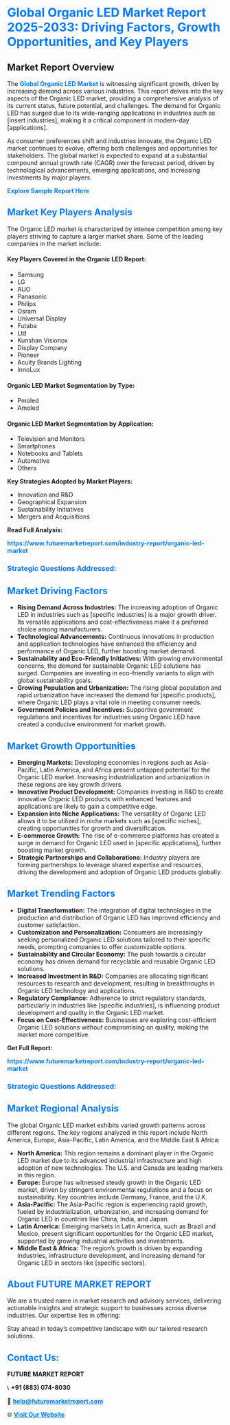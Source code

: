 <h1 style="color: #007BFF;">Global Organic LED Market Report 2025-2033: Driving Factors, Growth Opportunities, and Key Players</h1>

<section id="overview">
<h2>Market Report Overview</h2>
<p>The <a href="https://www.futuremarketreport.com/industry-report/organic-led-market" style="color: #007BFF; text-decoration: none;"><strong>Global Organic LED Market</strong></a> is witnessing significant growth, driven by increasing demand across various industries. This report delves into the key aspects of the Organic LED market, providing a comprehensive analysis of its current status, future potential, and challenges. The demand for Organic LED has surged due to its wide-ranging applications in industries such as [insert industries], making it a critical component in modern-day [applications].</p>
<p>As consumer preferences shift and industries innovate, the Organic LED market continues to evolve, offering both challenges and opportunities for stakeholders. The global market is expected to expand at a substantial compound annual growth rate (CAGR) over the forecast period, driven by technological advancements, emerging applications, and increasing investments by major players.</p>
</section>

<section id="overview">
<p><a href="https://www.futuremarketreport.com/request-sample/reportId=61482" style="color: #007BFF; text-decoration: none;"><strong>Explore Sample Report Here</strong></a></p>
</section>

<section id="key-players">
<h2 style="color: #007BFF;">Market Key Players Analysis</h2>
<p>The Organic LED market is characterized by intense competition among key players striving to capture a larger market share. Some of the leading companies in the market include:</p>
<h4>Key Players Covered in the Organic LED Report:</h4>
<ul><li>Samsung</li><li>LG</li><li>AUO</li><li>Panasonic</li><li>Philips</li><li>Osram</li><li>Universal Display</li><li>Futaba</li><li>Ltd</li><li>Kunshan Visionox</li><li>Display Company</li><li>Pioneer</li><li>Acuity Brands Lighting</li><li>InnoLux</li></ul>
<h4>Organic LED Market Segmentation by Type:</h4>
<ul><li>Pmoled</li><li>Amoled</li></ul>

<h4>Organic LED Market Segmentation by Application:</h4>
<ul><li>Television and Monitors</li><li>Smartphones</li><li>Notebooks and Tablets</li><li>Automotive</li><li>Others</li></ul>
<p><strong>Key Strategies Adopted by Market Players:</strong></p>
<ul>
<li>Innovation and R&D</li>
<li>Geographical Expansion</li>
<li>Sustainability Initiatives</li>
<li>Mergers and Acquisitions</li>
</ul>
</section>

<section>
<p><strong>Read Full Analysis: </strong></p><a href="https://www.futuremarketreport.com/industry-report/organic-led-market" style="color: #007BFF; text-decoration: none;"><strong>https://www.futuremarketreport.com/industry-report/organic-led-market</strong></a>
<h3 style="color: #007BFF;">Strategic Questions Addressed:</h3>
</section>

<section id="driving-factors">
<h2 style="color: #007BFF;">Market Driving Factors</h2>
<ul>
<li><strong>Rising Demand Across Industries:</strong> The increasing adoption of Organic LED in industries such as [specific industries] is a major growth driver. Its versatile applications and cost-effectiveness make it a preferred choice among manufacturers.</li>
<li><strong>Technological Advancements:</strong> Continuous innovations in production and application technologies have enhanced the efficiency and performance of Organic LED, further boosting market demand.</li>
<li><strong>Sustainability and Eco-Friendly Initiatives:</strong> With growing environmental concerns, the demand for sustainable Organic LED solutions has surged. Companies are investing in eco-friendly variants to align with global sustainability goals.</li>
<li><strong>Growing Population and Urbanization:</strong> The rising global population and rapid urbanization have increased the demand for [specific products], where Organic LED plays a vital role in meeting consumer needs.</li>
<li><strong>Government Policies and Incentives:</strong> Supportive government regulations and incentives for industries using Organic LED have created a conducive environment for market growth.</li>
</ul>
</section>

<section id="growth-opportunities">
<h2 style="color: #007BFF;">Market Growth Opportunities</h2>
<ul>
<li><strong>Emerging Markets:</strong> Developing economies in regions such as Asia-Pacific, Latin America, and Africa present untapped potential for the Organic LED market. Increasing industrialization and urbanization in these regions are key growth drivers.</li>
<li><strong>Innovative Product Development:</strong> Companies investing in R&D to create innovative Organic LED products with enhanced features and applications are likely to gain a competitive edge.</li>
<li><strong>Expansion into Niche Applications:</strong> The versatility of Organic LED allows it to be utilized in niche markets such as [specific niches], creating opportunities for growth and diversification.</li>
<li><strong>E-commerce Growth:</strong> The rise of e-commerce platforms has created a surge in demand for Organic LED used in [specific applications], further boosting market growth.</li>
<li><strong>Strategic Partnerships and Collaborations:</strong> Industry players are forming partnerships to leverage shared expertise and resources, driving the development and adoption of Organic LED products globally.</li>
</ul>
</section>

<section id="trending-factors">
<h2 style="color: #007BFF;">Market Trending Factors</h2>
<ul>
<li><strong>Digital Transformation:</strong> The integration of digital technologies in the production and distribution of Organic LED has improved efficiency and customer satisfaction.</li>
<li><strong>Customization and Personalization:</strong> Consumers are increasingly seeking personalized Organic LED solutions tailored to their specific needs, prompting companies to offer customizable options.</li>
<li><strong>Sustainability and Circular Economy:</strong> The push towards a circular economy has driven demand for recyclable and reusable Organic LED solutions.</li>
<li><strong>Increased Investment in R&D:</strong> Companies are allocating significant resources to research and development, resulting in breakthroughs in Organic LED technology and applications.</li>
<li><strong>Regulatory Compliance:</strong> Adherence to strict regulatory standards, particularly in industries like [specific industries], is influencing product development and quality in the Organic LED market.</li>
<li><strong>Focus on Cost-Effectiveness:</strong> Businesses are exploring cost-efficient Organic LED solutions without compromising on quality, making the market more competitive.</li>
</ul>
</section>

<section>
<p><strong>Get Full Report: </strong></p><a href="https://www.futuremarketreport.com/industry-report/organic-led-market" style="color: #007BFF; text-decoration: none;"><strong>https://www.futuremarketreport.com/industry-report/organic-led-market</strong></a>
<h3 style="color: #007BFF;">Strategic Questions Addressed:</h3>
</section>


<section id="regional-analysis">
<h2 style="color: #007BFF;">Market Regional Analysis</h2>
<p>The global Organic LED market exhibits varied growth patterns across different regions. The key regions analyzed in this report include North America, Europe, Asia-Pacific, Latin America, and the Middle East & Africa:</p>
<ul>
<li><strong>North America:</strong> This region remains a dominant player in the Organic LED market due to its advanced industrial infrastructure and high adoption of new technologies. The U.S. and Canada are leading markets in this region.</li>
<li><strong>Europe:</strong> Europe has witnessed steady growth in the Organic LED market, driven by stringent environmental regulations and a focus on sustainability. Key countries include Germany, France, and the U.K.</li>
<li><strong>Asia-Pacific:</strong> The Asia-Pacific region is experiencing rapid growth, fueled by industrialization, urbanization, and increasing demand for Organic LED in countries like China, India, and Japan.</li>
<li><strong>Latin America:</strong> Emerging markets in Latin America, such as Brazil and Mexico, present significant opportunities for the Organic LED market, supported by growing industrial activities and investments.</li>
<li><strong>Middle East & Africa:</strong> The region’s growth is driven by expanding industries, infrastructure development, and increasing demand for Organic LED in sectors like [specific sectors].</li>
</ul>
</section>

<footer>
<h2 style="color: #007BFF;">About FUTURE MARKET REPORT</h2>
<p>We are a trusted name in market research and advisory services, delivering actionable insights and strategic support to businesses across diverse industries. Our expertise lies in offering:</p>

<p>Stay ahead in today’s competitive landscape with our tailored research solutions.</p>

<h2 style="color: #007BFF;">Contact Us:</h2>
<p><strong>FUTURE MARKET REPORT</strong></p>
<p>📞 <strong>+91 (883) 074-8030</strong></p>
<p>📧 <strong><a href="mailto:help@futuremarketreport.com" style="color: #007BFF;">help@futuremarketreport.com</a></strong></p>
<p>🌐 <strong><a href="https://www.futuremarketreport.com/" style="color: #007BFF;">Visit Our Website</a></strong></p>
</footer>